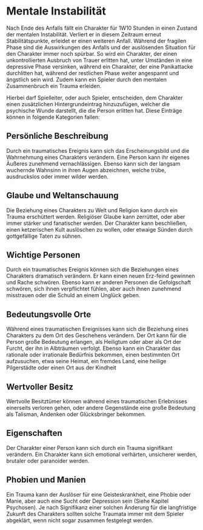 # Mentale Instabilität

Nach Ende des Anfalls fällt ein Charakter für 1W10 Stunden in einen Zustand der mentalen Instabilität. Verliert er in diesem Zeitraum erneut Stabilitätspunkte, erleidet er einen weiteren Anfall. Während der fragilen Phase sind die Auswirkungen des Anfalls und der auslösenden Situation für den Charakter immer noch spürbar. So wird ein Charakter, der einen unkontrollierten Ausbruch von Trauer erlitten hat, unter Umständen in eine depressive Phase versinken, während ein Charakter, der eine Panikattacke durchlitten hat, während der restlichen Phase weiter angespannt und ängstlich sein wird. Zudem kann ein Spieler durch den mentalen Zusammenbruch ein Trauma erleiden.

Hierbei darf Spielleiter, oder auch Spieler, entscheiden, dem Charakter einen zusätzlichen Hintergrundeintrag hinzuzufügen, welcher die psychische Wunde darstellt, die die Person erlitten hat. Diese Einträge können in folgende Kategorien fallen:

## Persönliche Beschreibung

Durch ein traumatisches Ereignis kann sich das Erscheinungsbild und die Wahrnehmung eines Charakters verändern. Eine Person kann ihr eigenes Äußeres zunehmend vernachlässigen. Ebenso kann sich der langsam wuchernde Wahnsinn in ihren Augen abzeichnen, welche trübe, ausdruckslos oder immer wilder werden.

## Glaube und Weltanschauung

Die Beziehung eines Charakters zu Welt und Religion kann durch ein Trauma erschüttert werden. Religiöser Glaube kann zerrüttet, oder aber immer stärker und fanatischer werden. Der Charakter kann beschließen, einen ketzerischen Kult auslöschen zu wollen, oder etwaige Sünden durch gottgefällige Taten zu sühnen.

## Wichtige Personen

Durch ein traumatisches Ereignis können sich die Beziehungen eines Charakters dramatisch verändern. Er kann einen neuen Erz-feind gewinnen und Rache schwören. Ebenso kann er anderen Personen die Gefolgschaft schwören, sich ihnen verpflichtet fühlen, aber auch ihnen zunehmend misstrauen oder die Schuld an einem Unglück geben.

## Bedeutungsvolle Orte

Während eines traumatischen Ereignisses kann sich die Beziehung eines Charakters zu dem Ort des Geschehens verändern. Der Ort kann für die Person große Bedeutung erlangen, als Heiligtum oder aber als Ort der Furcht, der ihn in Albträumen verfolgt. Ebenso kann ein Charakter das rationale oder irrationale Bedürfnis bekommen, einen bestimmten Ort aufzusuchen, etwa seine Heimat, ein fremdes Land, eine heilige Pilgerstädte oder einen Ort aus der Kindheit

## Wertvoller Besitz

Wertvolle Besitztümer können während eines traumatischen Erlebnisses einerseits verloren gehen, oder andere Gegenstände eine große Bedeutung als Talisman, Andenken oder Glücksbringer bekommen.

## Eigenschaften

Der Charakter einer Person kann sich durch ein Trauma signifikant verändern. Ein Charakter kann sich emotional verhärten, unsicherer werden, brutaler oder paranoider werden.

## Phobien und Manien

Ein Trauma kann der Auslöser für eine Geisteskrankheit, eine Phobie oder Manie, aber auch eine Sucht oder Depression sein (Siehe Kapitel Psychosen). Je nach Signifikanz einer solchen Änderung für die langfristige Zukunft des Charakters sollten solche Traumata immer mit dem Spieler abgeklärt, wenn nicht sogar zusammen festgelegt werden.

